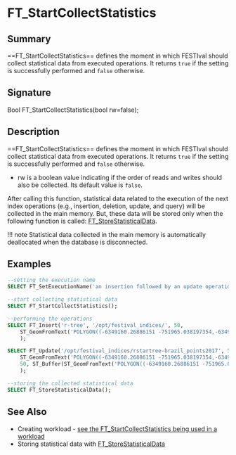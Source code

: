 # FT_StartCollectStatistics

## Summary

==FT_StartCollectStatistics== defines the moment in which FESTIval should collect statistical data from executed operations. It returns `true` if the setting is successfully performed and `false` otherwise.

## Signature

Bool <span class="function">FT_StartCollectStatistics</span>(bool <span class="param">rw=false</span>);

## Description

==FT_StartCollectStatistics== defines the moment in which FESTIval should collect statistical data from executed operations. It returns `true` if the setting is successfully performed and `false` otherwise.

* <span class="param">rw</span> is a boolean value indicating if the order of reads and writes should also be collected. Its default value is `false`.

After calling this function, statistical data related to the execution of the next index operations (e.g., insertion, deletion, update, and query) will be collected in the main memory. But, these data will be stored only when the following function is called: [FT_StoreStatisticalData](../ft_storestatisticaldata).

!!! note
	Statistical data collected in the main memory is automatically deallocated when the database is disconnected. 

## Examples

``` SQL
--setting the execution name
SELECT FT_SetExecutionName('an insertion followed by an update operation');

--start collecting statistical data
SELECT FT_StartCollectStatistics();

--performing the operations
SELECT FT_Insert('r-tree', '/opt/festival_indices/', 50, 
	ST_GeomFromText('POLYGON((-6349160.26886151 -751965.038197354,-6349160.26886151 -606557.85245731,-6211936.96741955 -606557.85245731,-6211936.96741955 -751965.038197354,-6349160.26886151 -751965.038197354))', 3857)
	);

SELECT FT_Update('/opt/festival_indices/rstartree-brazil_points2017', 50, 
	ST_GeomFromText('POLYGON((-6349160.26886151 -751965.038197354,-6349160.26886151 -606557.85245731,-6211936.96741955 -606557.85245731,-6211936.96741955 -751965.038197354,-6349160.26886151 -751965.038197354))', 3857),
	50, ST_Buffer(ST_GeomFromText('POLYGON((-6349160.26886151 -751965.038197354,-6349160.26886151 -606557.85245731,-6211936.96741955 -606557.85245731,-6211936.96741955 -751965.038197354,-6349160.26886151 -751965.038197354))', 3857), 10)
	);

--storing the collected statistical data
SELECT FT_StoreStatisticalData();
```

## See Also

* Creating workload - [see the FT_StartCollectStatistics being used in a workload](../../workloads/ft_createspatialindex)
* Storing statistical data with [FT_StoreStatisticalData](../ft_storestatisticaldata)